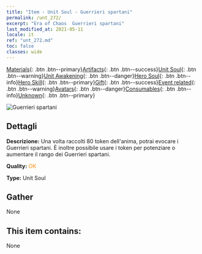 ```yaml
---
title: "Item - Unit Soul - Guerrieri spartani"
permalink: /unt_272/
excerpt: "Era of Chaos  Guerrieri spartani"
last_modified_at: 2021-05-11
locale: it
ref: "unt_272.md"
toc: false
classes: wide
---
```

 [Materials](/ItemsIT/){: .btn .btn--primary}[Artifacts](/ItemsIT/Artifacts/){: .btn .btn--success}[Unit Soul](/ItemsIT/UnitSoul/){: .btn .btn--warning}[Unit Awakening](/ItemsIT/UnitAwakening/){: .btn .btn--danger}[Hero Soul](/ItemsIT/HeroSoul/){: .btn .btn--info}[Hero Skill](/ItemsIT/HeroSkill/){: .btn .btn--primary}[Gift](/ItemsIT/Gift/){: .btn .btn--success}[Event related](/ItemsIT/Events/){: .btn .btn--warning}[Avatars](/ItemsIT/Avatars/){: .btn .btn--danger}[Consumables](/ItemsIT/Consumables/){: .btn .btn--info}[Unknown](/ItemsIT/Unknown/){: .btn .btn--primary}

 ![Guerrieri spartani](/images/u/ti_sibada.jpg)

## Dettagli
 **Descrizione:** Una volta raccolti 80 token dell'anima, potrai evocare i Guerrieri spartani. È inoltre possibile usare i token per potenziare o aumentare il rango dei Guerrieri spartani.

 **Quality:** <span style="color: #FF8C00">OK</span>

 **Type:** Unit Soul

## Gather

  None

## This item contains:

  None

